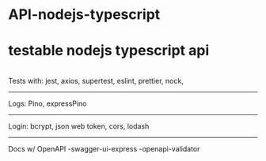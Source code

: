 # API-nodejs-typescript
<h1>testable nodejs typescript api </h1>
<br>
Tests with:
jest, axios, supertest, eslint, prettier, nock, 
<hr>
Logs:
Pino, expressPino
<hr>
Login:
bcrypt, json web token, cors, lodash
<hr>
Docs w/ OpenAPI
-swagger-ui-express 
-openapi-validator
